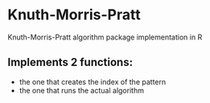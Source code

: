 # Knuth-Morris-Pratt
Knuth-Morris-Pratt algorithm package implementation in R

## Implements 2 functions:
 - the one that creates the index of the pattern
 - the one that runs the actual algorithm
